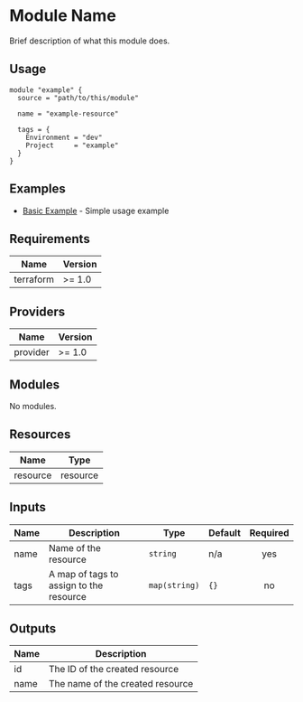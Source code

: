 # Module Name

Brief description of what this module does.

## Usage

```hcl
module "example" {
  source = "path/to/this/module"
  
  name = "example-resource"
  
  tags = {
    Environment = "dev"
    Project     = "example"
  }
}
```

## Examples

- [Basic Example](./examples/basic/) - Simple usage example

## Requirements

| Name | Version |
|------|---------|
| terraform | >= 1.0 |

## Providers

| Name | Version |
|------|---------|
| provider | >= 1.0 |

## Modules

No modules.

## Resources

| Name | Type |
|------|------|
| resource | resource |

## Inputs

| Name | Description | Type | Default | Required |
|------|-------------|------|---------|:--------:|
| name | Name of the resource | `string` | n/a | yes |
| tags | A map of tags to assign to the resource | `map(string)` | `{}` | no |

## Outputs

| Name | Description |
|------|-------------|
| id | The ID of the created resource |
| name | The name of the created resource |

